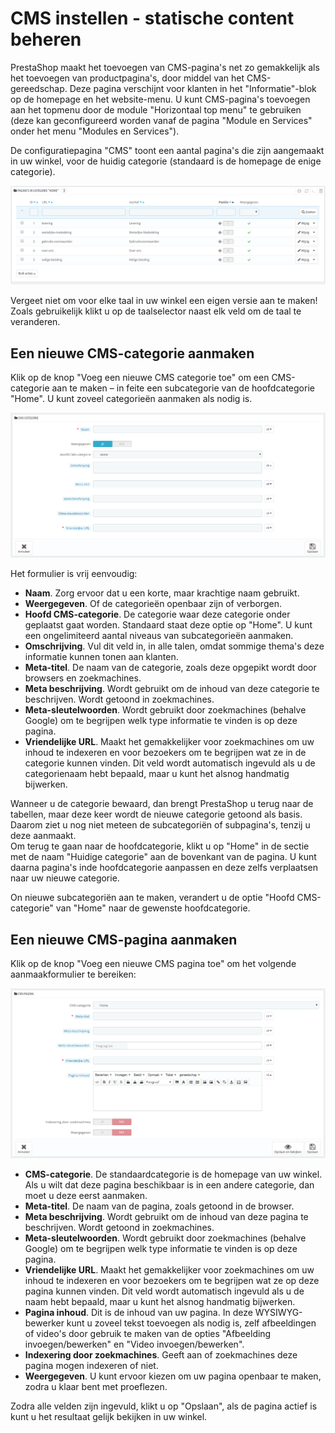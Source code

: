 # CMS instellen - statische content beheren

PrestaShop maakt het toevoegen van CMS-pagina's net zo gemakkelijk als het toevoegen van productpagina's, door middel van het CMS-gereedschap. Deze pagina verschijnt voor klanten in het "Informatie"-blok op de homepage en het website-menu. U kunt CMS-pagina's toevoegen aan het topmenu door de module "Horizontaal top menu" te gebruiken (deze kan geconfigureerd worden vanaf de pagina "Module en Services" onder het menu "Modules en Services").

De configuratiepagina "CMS" toont een aantal pagina's die zijn aangemaakt in uw winkel, voor de huidig categorie (standaard is de homepage de enige categorie).

![](../../../.gitbook/assets/40534390.png)

Vergeet niet om voor elke taal in uw winkel een eigen versie aan te maken! Zoals gebruikelijk klikt u op de taalselector naast elk veld om de taal te veranderen.

## Een nieuwe CMS-categorie aanmaken <a href="#cmsinstellen-statischecontentbeheren-eennieuwecms-categorieaanmaken" id="cmsinstellen-statischecontentbeheren-eennieuwecms-categorieaanmaken"></a>

Klik op de knop "Voeg een nieuwe CMS categorie toe" om een CMS-categorie aan te maken – in feite een subcategorie van de hoofdcategorie "Home". U kunt zoveel categorieën aanmaken als nodig is.

![](../../../.gitbook/assets/40534391.png)

Het formulier is vrij eenvoudig:

* **Naam**. Zorg ervoor dat u een korte, maar krachtige naam gebruikt.
* **Weergegeven**. Of de categorieën openbaar zijn of verborgen.
* **Hoofd CMS-categorie**. De categorie waar deze categorie onder geplaatst gaat worden. Standaard staat deze optie op "Home". U kunt een ongelimiteerd aantal niveaus van subcategorieën aanmaken.
* **Omschrijving**. Vul dit veld in, in alle talen, omdat sommige thema's deze informatie kunnen tonen aan klanten.
* **Meta-titel**. De naam van de categorie, zoals deze opgepikt wordt door browsers en zoekmachines.
* **Meta beschrijving**. Wordt gebruikt om de inhoud van deze categorie te beschrijven. Wordt getoond in zoekmachines.
* **Meta-sleutelwoorden**. Wordt gebruikt door zoekmachines (behalve Google) om te begrijpen welk type informatie te vinden is op deze pagina.
* **Vriendelijke URL**. Maakt het gemakkelijker voor zoekmachines om uw inhoud te indexeren en voor bezoekers om te begrijpen wat ze in de categorie kunnen vinden. Dit veld wordt automatisch ingevuld als u de categorienaam hebt bepaald, maar u kunt het alsnog handmatig bijwerken.

Wanneer u de categorie bewaard, dan brengt PrestaShop u terug naar de tabellen, maar deze keer wordt de nieuwe categorie getoond als basis. Daarom ziet u nog niet meteen de subcategoriën of subpagina's, tenzij u deze aanmaakt.\
Om terug te gaan naar de hoofdcategorie, klikt u op "Home" in de sectie met de naam "Huidige categorie" aan de bovenkant van de pagina. U kunt daarna pagina's inde hoofdcategorie aanpassen en deze zelfs verplaatsen naar uw nieuwe categorie.

On nieuwe subcategoriën aan te maken, verandert u de optie "Hoofd CMS-categorie" van "Home" naar de gewenste hoofdcategorie.

## Een nieuwe CMS-pagina aanmaken <a href="#cmsinstellen-statischecontentbeheren-eennieuwecms-paginaaanmaken" id="cmsinstellen-statischecontentbeheren-eennieuwecms-paginaaanmaken"></a>

Klik op de knop "Voeg een nieuwe CMS pagina toe" om het volgende aanmaakformulier te bereiken:

![](../../../.gitbook/assets/40534392.png)

* **CMS-categorie**. De standaardcategorie is de homepage van uw winkel. Als u wilt dat deze pagina beschikbaar is in een andere categorie, dan moet u deze eerst aanmaken.
* **Meta-titel**. De naam van de pagina, zoals getoond in de browser.
* **Meta beschrijving**. Wordt gebruikt om de inhoud van deze pagina te beschrijven. Wordt getoond in zoekmachines.
* **Meta-sleutelwoorden**. Wordt gebruikt door zoekmachines (behalve Google) om te begrijpen welk type informatie te vinden is op deze pagina.
* **Vriendelijke URL**. Maakt het gemakkelijker voor zoekmachines om uw inhoud te indexeren en voor bezoekers om te begrijpen wat ze op deze pagina kunnen vinden. Dit veld wordt automatisch ingevuld als u de naam hebt bepaald, maar u kunt het alsnog handmatig bijwerken.
* **Pagina inhoud**. Dit is de inhoud van uw pagina. In deze WYSIWYG-bewerker kunt u zoveel tekst toevoegen als nodig is, zelf afbeeldingen of video's door gebruik te maken van de opties "Afbeelding invoegen/bewerken" en "Video invoegen/bewerken".
* **Indexering door zoekmachines**. Geeft aan of zoekmachines deze pagina mogen indexeren of niet.
* **Weergegeven**. U kunt ervoor kiezen om uw pagina openbaar te maken, zodra u klaar bent met proeflezen.

Zodra alle velden zijn ingevuld, klikt u op "Opslaan", als de pagina actief is kunt u het resultaat gelijk bekijken in uw winkel.
